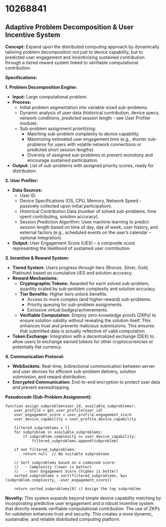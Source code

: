 # 10268841

## Adaptive Problem Decomposition & User Incentive System

**Concept:** Expand upon the distributed computing approach by dynamically tailoring problem decomposition *not* just to device capability, but to predicted user engagement and incentivizing sustained contribution through a tiered reward system linked to verifiable computational contribution.

**Specifications:**

**1. Problem Decomposition Engine:**

*   **Input:** Large computational problem.
*   **Process:**
    *   Initial problem segmentation into variable-sized sub-problems.
    *   Dynamic analysis of user data (historical contribution, device specs, network conditions, *predicted* session length - see User Profiler module).
    *   Sub-problem assignment prioritizing:
        *   Matching sub-problem complexity to device capability.
        *   Maximizing estimated user engagement time (e.g., shorter sub-problems for users with volatile network connections or predicted short session lengths).
        *   Diversity of assigned sub-problems to prevent monotony and encourage sustained participation.
*   **Output:** List of sub-problems with assigned priority scores, ready for distribution.

**2. User Profiler:**

*   **Data Sources:**
    *   User ID.
    *   Device Specifications (OS, CPU, Memory, Network Speed - passively collected upon initial participation).
    *   Historical Contribution Data (number of solved sub-problems, time spent contributing, solution accuracy).
    *   Session Prediction Algorithm: Uses machine learning to predict session length based on time of day, day of week, user history, and external factors (e.g., scheduled events on the user’s calendar – optional integration).
*   **Output:** User Engagement Score (UES) – a composite score representing the likelihood of sustained user contribution.

**3. Incentive & Reward System:**

*   **Tiered System:** Users progress through tiers (Bronze, Silver, Gold, Platinum) based on cumulative UES and solution accuracy.
*   **Reward Mechanisms:**
    *   **Cryptographic Tokens:** Awarded for each solved sub-problem, quantity scaled by sub-problem complexity and solution accuracy.
    *   **Tier Benefits:** Higher tiers unlock benefits:
        *   Access to more complex (and higher-reward) sub-problems.
        *   Priority queuing for sub-problem assignments.
        *   Exclusive virtual badges/achievements.
    *   **Verifiable Computation:** Employ zero-knowledge proofs (ZKPs) to ensure solution validity without revealing the solution itself. This enhances trust and prevents malicious submissions. This ensures that submitted data is actually reflective of valid computation.
*   **Token Exchange:** Integration with a decentralized exchange (DEX) to allow users to exchange earned tokens for other cryptocurrencies or potentially fiat currency.

**4. Communication Protocol:**

*   **WebSockets:** Real-time, bidirectional communication between server and user devices for efficient sub-problem delivery, solution submission, and reward distribution.
*   **Encrypted Communication:** End-to-end encryption to protect user data and prevent eavesdropping.

**Pseudocode (Sub-Problem Assignment):**

```
function assign_subproblem(user_id, available_subproblems):
    user_profile = get_user_profile(user_id)
    user_engagement_score = user_profile.engagement_score
    user_device_capability = user_profile.device_capability

    filtered_subproblems = []
    for subproblem in available_subproblems:
        if subproblem.complexity <= user_device_capability:
            filtered_subproblems.append(subproblem)

    if not filtered_subproblems:
        return null  // No suitable subproblems

    // Sort subproblems based on a combined score:
    //   - Complexity (lower is better)
    //   - User Engagement Score (higher is better)
    sorted_subproblems = sort(filtered_subproblems, by=[subproblem.complexity, -user_engagement_score])

    return sorted_subproblems[0] // Assign the top subproblem
```

**Novelty:** This system expands beyond simple device capability matching by incorporating predictive user engagement and a robust incentive system that directly rewards verifiable computational contribution. The use of ZKPs for validation enhances trust and security. This creates a more dynamic, sustainable, and reliable distributed computing platform.